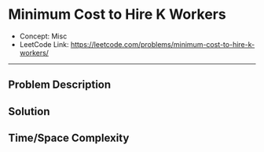 # Minimum Cost to Hire K Workers

- Concept: Misc
- LeetCode Link: https://leetcode.com/problems/minimum-cost-to-hire-k-workers/

---

## Problem Description

## Solution

## Time/Space Complexity

